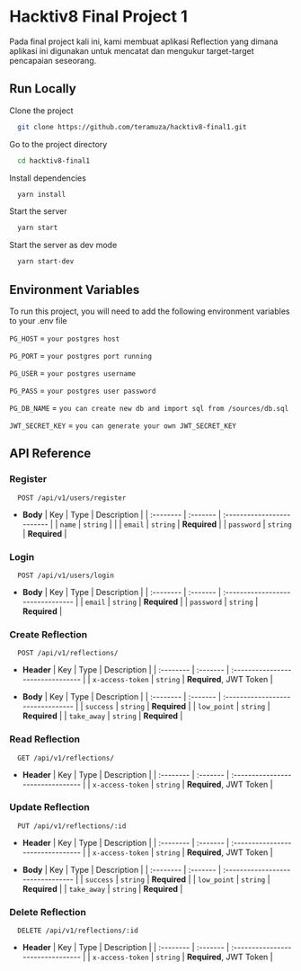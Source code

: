 
# Hacktiv8 Final Project 1

Pada final project kali ini, kami membuat aplikasi Reflection yang dimana aplikasi ini digunakan untuk mencatat dan mengukur target-target pencapaian seseorang.


## Run Locally

Clone the project

```bash
  git clone https://github.com/teramuza/hacktiv8-final1.git
```

Go to the project directory

```bash
  cd hacktiv8-final1
```

Install dependencies

```bash
  yarn install
```

Start the server

```bash
  yarn start
```

Start the server as dev mode

```bash
  yarn start-dev
```



## Environment Variables

To run this project, you will need to add the following environment variables to your .env file

`PG_HOST` = `your postgres host`

`PG_PORT` = `your postgres port running`

`PG_USER` = `your postgres username`

`PG_PASS` = `your postgres user password`

`PG_DB_NAME` = `you can create new db and import sql from /sources/db.sql`

`JWT_SECRET_KEY` = `you can generate your own JWT_SECRET_KEY`




## API Reference

### Register

```http
  POST /api/v1/users/register
```

- **Body**
| Key | Type     | Description                |
| :-------- | :------- | :------------------------- |
| `name` | `string` | |
| `email` | `string` | **Required** |
| `password` | `string` | **Required** |


### Login

```http
  POST /api/v1/users/login
```

- **Body**
| Key | Type     | Description                       |
| :-------- | :------- | :-------------------------------- |
| `email`      | `string` | **Required** |
| `password`      | `string` | **Required** |

### Create Reflection

```http
  POST /api/v1/reflections/
```

- **Header**
| Key | Type     | Description                       |
| :-------- | :------- | :-------------------------------- |
| `x-access-token`      | `string` | **Required**, JWT Token |

- **Body**
| Key | Type     | Description                       |
| :-------- | :------- | :-------------------------------- |
| `success`      | `string` | **Required** |
| `low_point`      | `string` | **Required** |
| `take_away`      | `string` | **Required** |

### Read Reflection

```http
  GET /api/v1/reflections/
```

- **Header**
| Key | Type     | Description                       |
| :-------- | :------- | :-------------------------------- |
| `x-access-token`      | `string` | **Required**, JWT Token |

### Update Reflection

```http
  PUT /api/v1/reflections/:id
```

- **Header**
| Key | Type     | Description                       |
| :-------- | :------- | :-------------------------------- |
| `x-access-token`      | `string` | **Required**, JWT Token |

- **Body**
| Key | Type     | Description                       |
| :-------- | :------- | :-------------------------------- |
| `success`      | `string` | **Required** |
| `low_point`      | `string` | **Required** |
| `take_away`      | `string` | **Required** |

### Delete Reflection

```http
  DELETE /api/v1/reflections/:id
```

- **Header**
| Key | Type     | Description                       |
| :-------- | :------- | :-------------------------------- |
| `x-access-token`      | `string` | **Required**, JWT Token |
